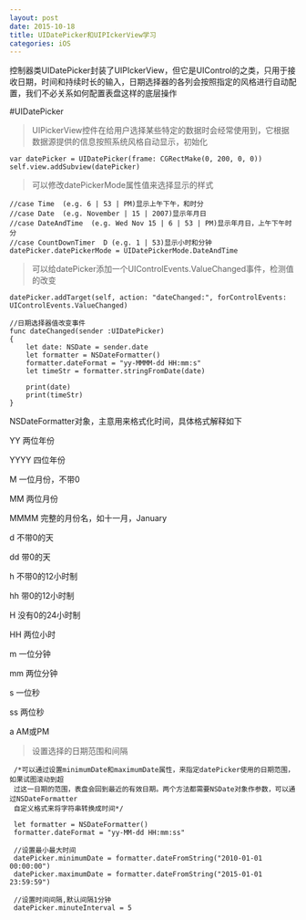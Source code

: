 ```yaml
---
layout: post
date: 2015-10-18
title: UIDatePicker和UIPIckerView学习
categories: iOS
---
```


控制器类UIDatePicker封装了UIPIckerView，但它是UIControl的之类，只用于接收日期，时间和持续时长的输入，日期选择器的各列会按照指定的风格进行自动配置，我们不必关系如何配置表盘这样的底层操作

#UIDatePicker

>UIPickerView控件在给用户选择某些特定的数据时会经常使用到，它根据数据源提供的信息按照系统风格自动显示，初始化

	var datePicker = UIDatePicker(frame: CGRectMake(0, 200, 0, 0))   
	self.view.addSubview(datePicker)
	
>可以修改datePickerMode属性值来选择显示的样式

	//case Time  (e.g. 6 | 53 | PM)显示上午下午，和时分
	//case Date  (e.g. November | 15 | 2007)显示年月日
	//case DateAndTime  (e.g. Wed Nov 15 | 6 | 53 | PM)显示年月日，上午下午时分
	//case CountDownTimer  D (e.g. 1 | 53)显示小时和分钟
	datePicker.datePickerMode = UIDatePickerMode.DateAndTime
	
>可以给datePicker添加一个UIControlEvents.ValueChanged事件，检测值的改变

	datePicker.addTarget(self, action: "dateChanged:", forControlEvents: UIControlEvents.ValueChanged)
	
	//日期选择器值改变事件
	func dateChanged(sender :UIDatePicker)
	{
	    let date: NSDate = sender.date
	    let formatter = NSDateFormatter()
	    formatter.dateFormat = "yy-MMMM-dd HH:mm:s"
	    let timeStr = formatter.stringFromDate(date)
	    
	    print(date)
	    print(timeStr)
	}
	
NSDateFormatter对象，主意用来格式化时间，具体格式解释如下

YY      两位年份

YYYY    四位年份

M       一位月份，不带0

MM      两位月份

MMMM    完整的月份名，如十一月，January

d       不带0的天

dd      带0的天

h       不带0的12小时制

hh      带0的12小时制

H       没有0的24小时制

HH      两位小时

m       一位分钟

mm      两位分钟

s       一位秒

ss      两位秒

a       AM或PM

>设置选择的日期范围和间隔

	 /*可以通过设置minimumDate和maximumDate属性，来指定datePicker使用的日期范围，如果试图滚动到超
	 过这一日期的范围，表盘会回到最近的有效日期。两个方法都需要NSDate对象作参数，可以通过NSDateFormatter
	 自定义格式来将字符串转换成时间*/
	 
	 let formatter = NSDateFormatter()
	 formatter.dateFormat = "yy-MM-dd HH:mm:ss"
	 
	 //设置最小最大时间
	 datePicker.minimumDate = formatter.dateFromString("2010-01-01 00:00:00")
	 datePicker.maximumDate = formatter.dateFromString("2015-01-01 23:59:59")
	 
	 //设置时间间隔,默认间隔1分钟
	 datePicker.minuteInterval = 5